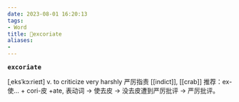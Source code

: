 ```yaml
---
date: 2023-08-01 16:20:13
tags: 
- Word
title: 📖excoriate
aliases: 
- 
---
```


<pre><strong>excoriate</strong></pre>

[ˌeksˈkɔ:rieɪt]
v. to criticize very harshly 严厉指责
[[indict]], [[crab]]
推荐：ex-使… + cori-皮 +ate, 表动词 → 使去皮 → 没去皮遭到严厉批评 → 严厉批评。